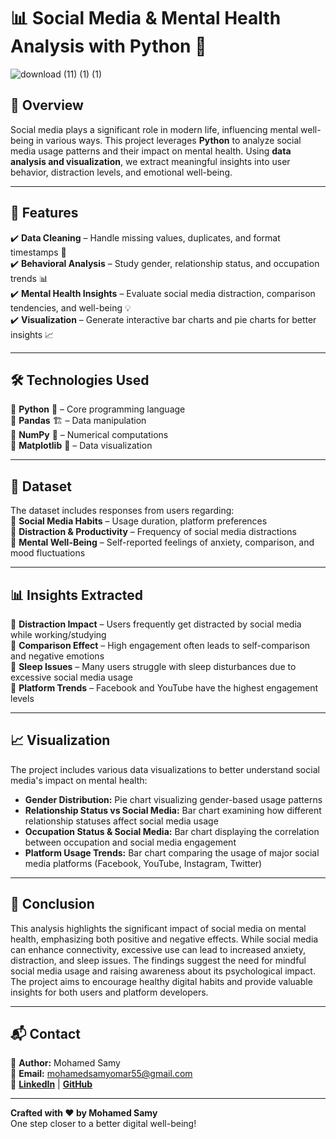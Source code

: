 # 📊 Social Media & Mental Health Analysis with Python 🐍  
![download (11) (1) (1)](https://github.com/user-attachments/assets/096b1c07-d24c-4bdf-84d8-3d250650768d)


## 📌 Overview  
Social media plays a significant role in modern life, influencing mental well-being in various ways. This project leverages **Python** to analyze social media usage patterns and their impact on mental health. Using **data analysis and visualization**, we extract meaningful insights into user behavior, distraction levels, and emotional well-being.  

---

## 🚀 Features  
✔️ **Data Cleaning** – Handle missing values, duplicates, and format timestamps 📅  
✔️ **Behavioral Analysis** – Study gender, relationship status, and occupation trends 📊  
✔️ **Mental Health Insights** – Evaluate social media distraction, comparison tendencies, and well-being 💡  
✔️ **Visualization** – Generate interactive bar charts and pie charts for better insights 📈  

---

## 🛠 Technologies Used  
🔹 **Python** 🐍 – Core programming language  
🔹 **Pandas** 🏗 – Data manipulation  
🔹 **NumPy** 🔢 – Numerical computations  
🔹 **Matplotlib** 🎨 – Data visualization  

---

## 📂 Dataset  
The dataset includes responses from users regarding:  
📌 **Social Media Habits** – Usage duration, platform preferences  
📌 **Distraction & Productivity** – Frequency of social media distractions  
📌 **Mental Well-Being** – Self-reported feelings of anxiety, comparison, and mood fluctuations  

---

## 📊 Insights Extracted  
📍 **Distraction Impact** – Users frequently get distracted by social media while working/studying  
📍 **Comparison Effect** – High engagement often leads to self-comparison and negative emotions  
📍 **Sleep Issues** – Many users struggle with sleep disturbances due to excessive social media usage  
📍 **Platform Trends** – Facebook and YouTube have the highest engagement levels  

---

## 📈 Visualization  
The project includes various data visualizations to better understand social media's impact on mental health:  
- **Gender Distribution:** Pie chart visualizing gender-based usage patterns  
- **Relationship Status vs Social Media:** Bar chart examining how different relationship statuses affect social media usage  
- **Occupation Status & Social Media:** Bar chart displaying the correlation between occupation and social media engagement  
- **Platform Usage Trends:** Bar chart comparing the usage of major social media platforms (Facebook, YouTube, Instagram, Twitter)  

---

## 📝 Conclusion  
This analysis highlights the significant impact of social media on mental health, emphasizing both positive and negative effects. While social media can enhance connectivity, excessive use can lead to increased anxiety, distraction, and sleep issues. The findings suggest the need for mindful social media usage and raising awareness about its psychological impact. The project aims to encourage healthy digital habits and provide valuable insights for both users and platform developers.  

---

## 📬 Contact  
👤 **Author:** Mohamed Samy  
📧 **Email:** mohamedsamyomar55@gmail.com  
🔗 [**LinkedIn**](https://www.linkedin.com/in/mohamed-samy-ba9ba821b) | [**GitHub**](https://github.com/MohamedSamy57)  

---

**Crafted with ❤️ by Mohamed Samy**  
One step closer to a better digital well-being!  
